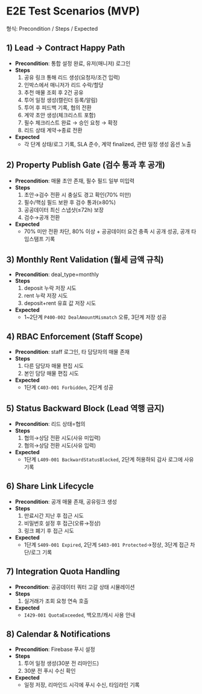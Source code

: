 # E2E Test Scenarios (MVP)

형식: Precondition / Steps / Expected

## 1) Lead → Contract Happy Path
- **Precondition**: 통합 설정 완료, 유저(매니저) 로그인
- **Steps**
  1. 공유 링크 통해 리드 생성(요청자/조건 입력)
  2. 인박스에서 매니저가 리드 수락/할당
  3. 추천 매물 조회 후 2건 공유
  4. 투어 일정 생성(캘린더 등록/알림)
  5. 투어 후 피드백 기록, 협의 전환
  6. 계약 초안 생성(체크리스트 포함)
  7. 필수 체크리스트 완료 → 승인 요청 → 확정
  8. 리드 상태 계약→종료 전환
- **Expected**
  - 각 단계 상태/로그 기록, SLA 준수, 계약 finalized, 관련 일정 생성 옵션 노출

## 2) Property Publish Gate (검수 통과 후 공개)
- **Precondition**: 매물 초안 존재, 필수 필드 일부 미입력
- **Steps**
  1. 초안→검수 전환 시 충실도 경고 확인(70% 미만)
  2. 필수/핵심 필드 보완 후 검수 통과(≥80%)
  3. 공공데이터 최신 스냅샷(≤72h) 보장
  4. 검수→공개 전환
- **Expected**
  - 70% 미만 전환 차단, 80% 이상 + 공공데이터 요건 충족 시 공개 성공, 공개 타임스탬프 기록

## 3) Monthly Rent Validation (월세 금액 규칙)
- **Precondition**: deal_type=monthly
- **Steps**
  1. deposit 누락 저장 시도
  2. rent 누락 저장 시도
  3. deposit+rent 유효 값 저장 시도
- **Expected**
  - 1~2단계 `P400-002 DealAmountMismatch` 오류, 3단계 저장 성공

## 4) RBAC Enforcement (Staff Scope)
- **Precondition**: staff 로그인, 타 담당자의 매물 존재
- **Steps**
  1. 다른 담당자 매물 편집 시도
  2. 본인 담당 매물 편집 시도
- **Expected**
  - 1단계 `C403-001 Forbidden`, 2단계 성공

## 5) Status Backward Block (Lead 역행 금지)
- **Precondition**: 리드 상태=협의
- **Steps**
  1. 협의→상담 전환 시도(사유 미입력)
  2. 협의→상담 전환 시도(사유 입력)
- **Expected**
  - 1단계 `L409-001 BackwardStatusBlocked`, 2단계 허용하되 감사 로그에 사유 기록

## 6) Share Link Lifecycle
- **Precondition**: 공개 매물 존재, 공유링크 생성
- **Steps**
  1. 만료시간 지난 후 접근 시도
  2. 비밀번호 설정 후 접근(오류→정상)
  3. 링크 폐기 후 접근 시도
- **Expected**
  - 1단계 `S409-001 Expired`, 2단계 `S403-001 Protected`→정상, 3단계 접근 차단/로그 기록

## 7) Integration Quota Handling
- **Precondition**: 공공데이터 쿼터 고갈 상태 시뮬레이션
- **Steps**
  1. 실거래가 조회 요청 연속 호출
- **Expected**
  - `I429-001 QuotaExceeded`, 백오프/캐시 사용 안내

## 8) Calendar & Notifications
- **Precondition**: Firebase 푸시 설정
- **Steps**
  1. 투어 일정 생성(30분 전 리마인드)
  2. 30분 전 푸시 수신 확인
- **Expected**
  - 일정 저장, 리마인드 시각에 푸시 수신, 타임라인 기록
